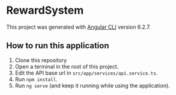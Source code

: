 # RewardSystem

This project was generated with [Angular CLI](https://github.com/angular/angular-cli) version 6.2.7.

## How to run this application

1) Clone this repository
2) Open a terminal in the root of this project.
3) Edit the API base url in `src/app/services/api.service.ts`.
4) Run `npm install`.
5) Run `ng serve` (and keep it running while using the application).